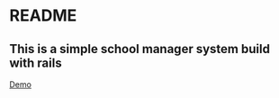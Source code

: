 # README
## This is a simple school manager system build with rails 

[Demo]('http://challengeforwango.herokuapp.com')